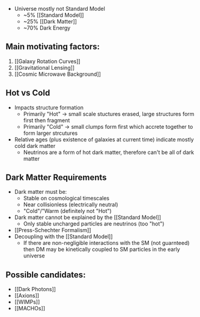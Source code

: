 - Universe mostly not Standard Model
	- ~5% [[Standard Model]]
	- ~25% [[Dark Matter]]
	- ~70% Dark Energy

## Main motivating factors:
1. [[Galaxy Rotation Curves]]
2. [[Gravitational Lensing]]
3. [[Cosmic Microwave Background]]


## Hot vs Cold
 - Impacts structure formation
	 - Primarily "Hot" -> small scale stuctures erased, large structures form first then fragment
	 - Primarily "Cold" -> small clumps form first which accrete together to form larger strcutures
 - Relative ages (plus existence of galaxies at current time) indicate mostly cold dark matter
	 - Neutrinos are a form of hot dark matter, therefore can't be all of dark matter

## Dark Matter Requirements
 - Dark matter must be:
	 - Stable on cosmological timescales
	 - Near collisionless (electrically neutral)
	 - "Cold"/"Warm (definitely not "Hot")
 - Dark matter cannot be explained by the [[Standard Model]]
	 - Only stable uncharged particles are neutrinos (too "hot")
 - [[Press-Schechter Formalism]]
 - Decoupling with the [[Standard Model]]
	 - If there are non-negligible interactions with the SM (not guarnteed) then DM may be kinetically coupled to SM particles in the early universe

## Possible candidates:
 - [[Dark Photons]]
 - [[Axions]]
 - [[WIMPs]]
 - [[MACHOs]]
